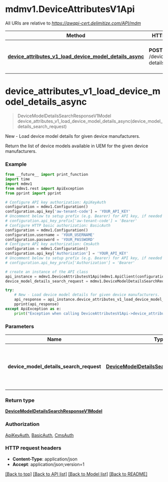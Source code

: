 # mdmv1.DeviceAttributesV1Api

All URIs are relative to *https://awapi-cert.delimitize.com/API/mdm*

Method | HTTP request | Description
------------- | ------------- | -------------
[**device_attributes_v1_load_device_model_details_async**](DeviceAttributesV1Api.md#device_attributes_v1_load_device_model_details_async) | **POST** /devices/model-details | New - Load device model details for given device manufacturers.


# **device_attributes_v1_load_device_model_details_async**
> DeviceModelDetailsSearchResponseV1Model device_attributes_v1_load_device_model_details_async(device_model_details_search_request)

New - Load device model details for given device manufacturers.

Return the list of device models available in UEM for the given device manufacturers.

### Example
```python
from __future__ import print_function
import time
import mdmv1
from mdmv1.rest import ApiException
from pprint import pprint

# Configure API key authorization: ApiKeyAuth
configuration = mdmv1.Configuration()
configuration.api_key['aw-tenant-code'] = 'YOUR_API_KEY'
# Uncomment below to setup prefix (e.g. Bearer) for API key, if needed
# configuration.api_key_prefix['aw-tenant-code'] = 'Bearer'
# Configure HTTP basic authorization: BasicAuth
configuration = mdmv1.Configuration()
configuration.username = 'YOUR_USERNAME'
configuration.password = 'YOUR_PASSWORD'
# Configure API key authorization: CmsAuth
configuration = mdmv1.Configuration()
configuration.api_key['Authorization'] = 'YOUR_API_KEY'
# Uncomment below to setup prefix (e.g. Bearer) for API key, if needed
# configuration.api_key_prefix['Authorization'] = 'Bearer'

# create an instance of the API class
api_instance = mdmv1.DeviceAttributesV1Api(mdmv1.ApiClient(configuration))
device_model_details_search_request = mdmv1.DeviceModelDetailsSearchRequestV1Model() # DeviceModelDetailsSearchRequestV1Model | Request model to search the device model details.(Required).

try:
    # New - Load device model details for given device manufacturers.
    api_response = api_instance.device_attributes_v1_load_device_model_details_async(device_model_details_search_request)
    pprint(api_response)
except ApiException as e:
    print("Exception when calling DeviceAttributesV1Api->device_attributes_v1_load_device_model_details_async: %s\n" % e)
```

### Parameters

Name | Type | Description  | Notes
------------- | ------------- | ------------- | -------------
 **device_model_details_search_request** | [**DeviceModelDetailsSearchRequestV1Model**](DeviceModelDetailsSearchRequestV1Model.md)| Request model to search the device model details.(Required). | 

### Return type

[**DeviceModelDetailsSearchResponseV1Model**](DeviceModelDetailsSearchResponseV1Model.md)

### Authorization

[ApiKeyAuth](../README.md#ApiKeyAuth), [BasicAuth](../README.md#BasicAuth), [CmsAuth](../README.md#CmsAuth)

### HTTP request headers

 - **Content-Type**: application/json
 - **Accept**: application/json;version=1

[[Back to top]](#) [[Back to API list]](../README.md#documentation-for-api-endpoints) [[Back to Model list]](../README.md#documentation-for-models) [[Back to README]](../README.md)

